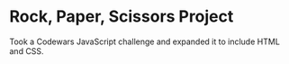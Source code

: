 # Rock, Paper, Scissors Project

Took a Codewars JavaScript challenge and expanded it to include HTML and CSS.

